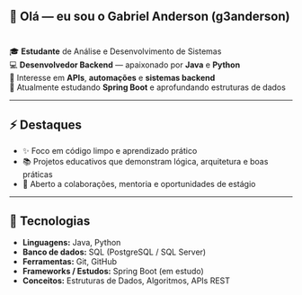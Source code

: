 ## 👋 Olá — eu sou o Gabriel Anderson (g3anderson)
#

🎓 **Estudante** de Análise e Desenvolvimento de Sistemas  
💻 **Desenvolvedor Backend** — apaixonado por **Java** e **Python**  
🚀 Interesse em **APIs**, **automações** e **sistemas backend**  
🔭 Atualmente estudando **Spring Boot** e aprofundando estruturas de dados

---

## ⚡ Destaques
- ✨ Foco em código limpo e aprendizado prático  
- 📚 Projetos educativos que demonstram lógica, arquitetura e boas práticas  
- 🤝 Aberto a colaborações, mentoria e oportunidades de estágio

---

## 🔧 Tecnologias
- **Linguagens:** Java, Python  
- **Banco de dados:** SQL (PostgreSQL / SQL Server)  
- **Ferramentas:** Git, GitHub  
- **Frameworks / Estudos:** Spring Boot (em estudo)  
- **Conceitos:** Estruturas de Dados, Algoritmos, APIs REST
